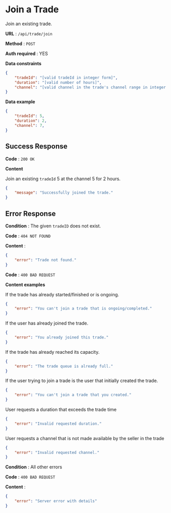 # Join a Trade

Join an existing trade.

**URL** : `/api/trade/join`

**Method** : `POST`

**Auth required** : YES

**Data constraints**

```json
{
    "tradeId": "[valid tradeId in integer form]",
    "duration": "[valid number of hours]",
    "channel": "[valid channel in the trade's channel range in integer form]",
}
```

**Data example**

```json
{
    "tradeId": 5,
    "duration": 2,
    "channel": 7,
}
```

## Success Response

**Code** : `200 OK`

**Content**

Join an existing `tradeId` 5 at the channel 5 for 2 hours.

```json
{
    "message": "Successfully joined the trade."
}
```

## Error Response

**Condition** : The given `tradeID` does not exist.

**Code** : `404 NOT FOUND`

**Content** :

```json
{
    "error": "Trade not found."
}
```

**Code** : `400 BAD REQUEST`

**Content examples**

If the trade has already started/finished or is ongoing.

```json
{
    "error": "You can't join a trade that is ongoing/completed."
}
```

If the user has already joined the trade.

```json
{
    "error": "You already joined this trade."
}
```

If the trade has already reached its capacity.

```json
{
    "error": "The trade queue is already full."
}
```

If the user trying to join a trade is the user that initially created the trade.

```json
{
    "error": "You can't join a trade that you created."
}
```

User requests a duration that exceeds the trade time

```json
{
    "error": "Invalid requested duration."
}
```

User requests a channel that is not made available by the seller in the trade

```json
{
    "error": "Invalid requested channel."
}
```

**Condition** : All other errors

**Code** : `400 BAD REQUEST`

**Content** :

```json
{
    "error": "Server error with details"
}
```

